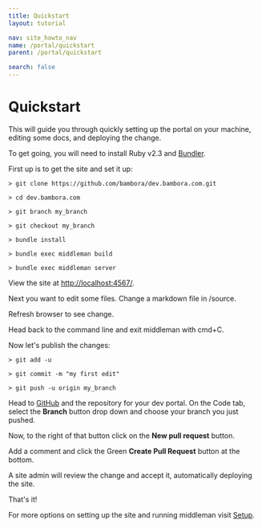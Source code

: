 ```yaml
---
title: Quickstart
layout: tutorial

nav: site_howto_nav
name: /portal/quickstart
parent: /portal/quickstart

search: false
---
```


# Quickstart

This will guide you through quickly setting up the portal on your machine, editing some docs, and deploying the change.

To get going, you will need to install Ruby v2.3 and [Bundler](http://bundler.io/).

First up is to get the site and set it up:


```shell
> git clone https://github.com/bambora/dev.bambora.com.git

> cd dev.bambora.com

> git branch my_branch

> git checkout my_branch

> bundle install

> bundle exec middleman build

> bundle exec middleman server
```

View the site at [http://localhost:4567/](http://localhost:4567/).

Next you want to edit some files. Change a markdown file in /source.

Refresh browser to see change.

Head back to the command line and exit middleman with cmd+C.

Now let's publish the changes:

```shell
> git add -u

> git commit -m "my first edit"

> git push -u origin my_branch
```

Head to [GitHub](https://github.com/bambora/dev.bambora.com) and the repository for your dev portal. On the Code tab, select the **Branch** button drop down and choose your branch you just pushed.

Now, to the right of that button click on the **New pull request** button.

Add a comment and click the Green **Create Pull Request** button at the bottom.

A site admin will review the change and accept it, automatically deploying the site.

That's it!

For more options on setting up the site and running middleman visit [Setup](/portal/index.html).
